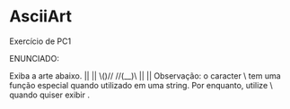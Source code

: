 # AsciiArt
Exercício de PC1

ENUNCIADO:

 Exiba a arte abaixo.
 ||  || 
 \\()// 
//(__)\\
||    ||
Observação: o caracter \ tem uma função especial quando utilizado em uma string. Por enquanto, utilize \\ quando quiser exibir \.
